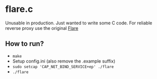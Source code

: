 # flare.c

Unusable in production. Just wanted to write some C code.
For reliable reverse proxy use the original [Flare](https://github.com/gogi1337/flare)

## How to run?
- `make`
- Setup config.ini (also remove the .example suffix)
- `sudo setcap 'CAP_NET_BIND_SERVICE+ep' ./flare`
- `./flare`